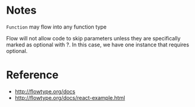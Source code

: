 # Notes

`Function` may flow into any function type

Flow will not allow code to skip parameters unless they are specifically marked as optional with ?. In this case, we have one instance that requires optional.

# Reference

 - http://flowtype.org/docs
 - http://flowtype.org/docs/react-example.html